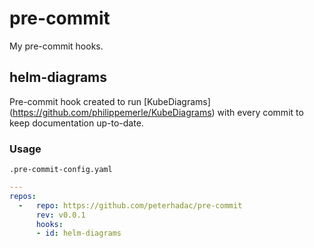 # pre-commit

My pre-commit hooks.

## helm-diagrams

Pre-commit hook created to run [KubeDiagrams]
(<https://github.com/philippemerle/KubeDiagrams>)
 with every commit to keep documentation up-to-date.

### Usage

`.pre-commit-config.yaml`

```yaml
---
repos:
  -   repo: https://github.com/peterhadac/pre-commit
      rev: v0.0.1
      hooks:
      - id: helm-diagrams
```
